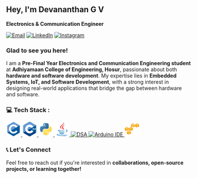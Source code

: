 ## Hey, I'm Devananthan G V  

**Electronics & Communication Engineer**  

[![Email](https://img.shields.io/badge/Email-D14836?style=flat&logo=gmail&logoColor=white)](mailto:your-devananthangv@gmail.com) [![LinkedIn](https://img.shields.io/badge/LinkedIn-0077B5?style=flat&logo=linkedin&logoColor=white)](https://www.linkedin.com/in/devananthan-gv) [![Instagram](https://img.shields.io/badge/Instagram-E4405F?style=flat&logo=instagram&logoColor=white)](https://www.instagram.com/your-instagram/)

### Glad to see you here!

I am a **Pre-Final Year Electronics and Communication Engineering student** at **Adhiyamaan College of Engineering, Hosur**, passionate about both **hardware and software development**. My expertise lies in **Embedded Systems, IoT, and Software Development**, with a strong interest in designing real-world applications that bridge the gap between hardware and software.    

### 💻 Tech Stack : 
<p align="left">  
  <a href="https://www.geeksforgeeks.org/c-programming-language/" target="_blank">
    <img src="https://raw.githubusercontent.com/devicons/devicon/master/icons/c/c-original.svg" alt="C" width="40" height="40"/>  
  </a>  
  <a href="https://www.geeksforgeeks.org/c-plus-plus/" target="_blank">
    <img src="https://raw.githubusercontent.com/devicons/devicon/master/icons/cplusplus/cplusplus-original.svg" alt="C++" width="40" height="40"/>  
  </a>  
  <a href="https://www.w3schools.com/python/" target="_blank">
    <img src="https://raw.githubusercontent.com/devicons/devicon/master/icons/python/python-original.svg" alt="Python" width="40" height="40"/>  
  </a>  
  <a href="https://www.w3schools.com/java/" target="_blank">
    <img src="https://raw.githubusercontent.com/devicons/devicon/master/icons/java/java-original.svg" alt="Java" width="40" height="40"/>  
  </a>  
  <a href="https://www.geeksforgeeks.org/data-structures/" target="_blank">
    <img src="https://cdn.jsdelivr.net/gh/devicons/devicon/icons/git/git-original.svg" alt="DSA" width="40" height="40"/>  
  </a>  
  <a href="https://www.arduino.cc/en/Tutorial/HomePage" target="_blank">
    <img src="https://cdn.jsdelivr.net/gh/devicons/devicon/icons/arduino/arduino-original.svg" alt="Arduino IDE" width="40" height="40"/>  
  </a>  
  <a href="https://www.aws.training/" target="_blank">
    <img src="https://raw.githubusercontent.com/devicons/devicon/master/icons/amazonwebservices/amazonwebservices-original.svg" alt="AWS Cloud" width="40" height="40"/>  
  </a>  
</p>


  
### 📞 Let's Connect  
Feel free to reach out if you're interested in **collaborations, open-source projects, or learning together!**  
